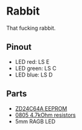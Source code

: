 # Rabbit

That fucking rabbit.

## Pinout

- LED red: LS E
- LED green: LS C
- LED blue: LS D

## Parts

- [ZD24C64A EEPROM](https://www.lcsc.com/product-detail/EEPROM_Zetta-ZD24C64A-XGMT_C2875852.html)
- [0805 4.7kOhm resistors](https://www.lcsc.com/product-detail/Chip-Resistor-Surface-Mount_VO-SCR0805J4K7_C3017854.html)
- 5mm RAGB LED
